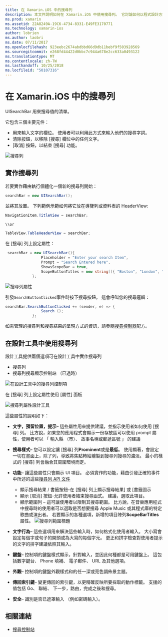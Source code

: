 ```yaml
---
title: 在 Xamarin.iOS 中的搜尋列
description: 本文件說明如何在 Xamarin.iOS 中使用搜尋列。 它討論如何以程式設計方式和分鏡腳本建立搜尋列。
ms.prod: xamarin
ms.assetid: 22A8249A-19C6-4734-8331-E49FE3170771
ms.technology: xamarin-ios
author: lobrien
ms.author: laobri
ms.date: 07/11/2017
ms.openlocfilehash: 923eebc2674abdbbd66d9db11bebf9f503928569
ms.sourcegitcommit: e268fd44422d0bbc7c944a678e2cc633a0493122
ms.translationtype: MT
ms.contentlocale: zh-TW
ms.lasthandoff: 10/25/2018
ms.locfileid: "50107316"
---
```

# <a name="search-bars-in-xamarinios"></a>在 Xamarin.iOS 中的搜尋列

UISearchBar 用來搜尋值的清單。 

它包含三個主要元件： 

- 用來輸入文字的欄位。 使用者可以利用此方式來輸入他們的搜尋字詞。
- 清除按鈕，以移除 [搜尋] 欄位中的任何文字。
- [取消] 按鈕，以結束 [搜尋] 功能。

![搜尋列](searchbar-images/image1.png)

## <a name="implementing-the-search-bar"></a>實作搜尋列

若要實作藉由執行個體化一個新的搜尋列開始：

```csharp
searchBar = new UISearchBar();
```

並將其放置。 下列範例示範如何將它放在導覽列或資料表的 HeaderView:

```csharp
NavigationItem.TitleView = searchBar;

\\or

TableView.TableHeaderView = searchBar;
```

在 [搜尋] 列上設定屬性：

```csharp
 searchBar = new UISearchBar(){
                Placeholder = "Enter your search Item",
                Prompt = "Search Entered here",
                ShowsScopeBar = true,
                ScopeButtonTitles = new string[]{ "Boston", "London", "SF" },
            };
```

![搜尋列屬性](searchbar-images/image6.png)

引發`SearchButtonClicked`事件時按下搜尋按鈕。 這會呼叫您的搜尋邏輯：

```csharp
searchBar.SearchButtonClicked += (sender, e) => {
                Search ();
            };
```

如需管理的搜尋列和搜尋結果的呈現方式的資訊，請參閱[搜尋控制器](https://github.com/xamarin/recipes/tree/master/Recipes/ios/content_controls/search-controller)配方。

## <a name="using-the-search-bar-in-the-designer"></a>在設計工具中使用搜尋列

設計工具提供兩個選項可在設計工具中實作搜尋列

- 搜尋列
- 搜尋列搜尋顯示控制站 （已過時）

![在設計工具中的搜尋列控制項](searchbar-images/image2.png)

在 [搜尋] 列上設定屬性使用 [屬性] 面板

![搜尋列屬性設計工具](searchbar-images/image3.png)

這些屬性的說明如下：

- **文字，預留位置，提示**– 這些屬性用來提供建議，並指示使用者如何使用 [搜尋] 列。 比方說，如果您的應用程式會顯示一份存放區可以使用 prompt 屬性，使用者可以 「 輸入縣 （市）、 故事名稱或郵遞區號 」 的建議
- **搜尋樣式**– 您可以設定讓 [搜尋] 列**Prominent**或是**最低**。 使用顯著，會設定一切在畫面上，除了列，導致將焦點轉給繪製到搜尋列搜尋的濃淡。 最小的樣式的 [搜尋] 列會融合其周圍環境而定。
- **功能**– 讓這些屬性只會顯示 UI 項目。 必須實作的功能，藉由引發正確的事件中所述的這些[搜尋列 API 文件](https://developer.xamarin.com/api/type/UIKit.UISearchBar/)
    - 顯示搜尋結果 / 書籤按鈕-在 [搜尋] 列上顯示搜尋結果] 或 [書籤圖示
    - 顯示 [取消] 按鈕-允許使用者結束搜尋函式。 建議，選取此項目。
    - 顯示範圍列 – 這可讓使用者以限制其搜尋範圍。 比方說，在音樂應用程式中搜尋時的使用者可以選取是否想要搜尋 Apple Music 或其程式庫的特定歌曲或演出者。 若要顯示的各種選項，新增的項目陣列**ScopeBarTitles**屬性。
    ![搜尋列範圍標題](searchbar-images/image4.png)

- **文字行為**– 這些選項用來解決這些輸入時，如何格式化使用者輸入。 大小寫會設定每個字或句子的開頭或為大寫的每個字元。 更正和拼字檢查對使用者提示的文字的拼字建議依照其輸入。
- **鍵盤**– 控制項的鍵盤樣式顯示，針對輸入，並因此何種都是可用鍵盤上。 這包括數字鍵台、 Phone 填補、 電子郵件、 URL 及其他選項。
- **外觀**– 控制項的鍵盤外觀樣式和的任一深或亮色調佈景主題。
- **傳回索引鍵**– 變更傳回的索引鍵，以更精確反映所要採取的動作標籤。 支援的值包括 Go、 聯結、 下一步，路由，完成之後和搜尋。
- **安全**– 識別是否已遮罩輸入 （例如密碼輸入）。

## <a name="related-links"></a>相關連結

- [搜尋控制站](https://github.com/xamarin/recipes/tree/master/Recipes/ios/content_controls/search-controller)
